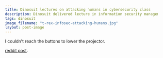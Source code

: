 ```yaml
---
title: Dinosuit lectures on attacking humans in cybersecurity class
description: Dinosuit delivered lecture in information security management class about attacking humans, on Halloween day.
tags: dinosuit
image_filename: "t-rex-infosec-attacking-humans.jpg"
layout: post-image
---
```


I couldn't reach the buttons to lower the projector.

[reddit post](https://www.reddit.com/r/trexgonewild/comments/9t74bv/my_information_security_management_class_lecture/).

